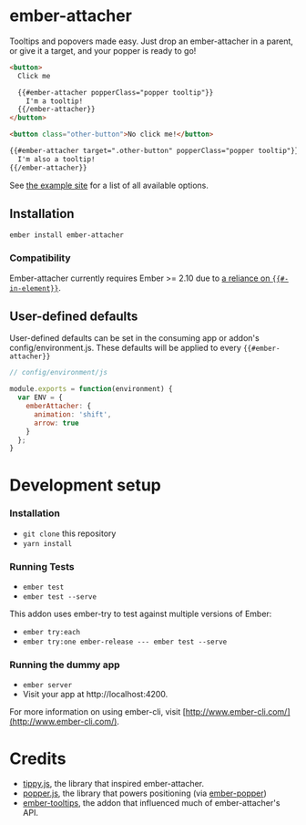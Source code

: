 # ember-attacher

Tooltips and popovers made easy. Just drop an ember-attacher in a parent, or
give it a target, and your popper is ready to go!

```html
<button>
  Click me

  {{#ember-attacher popperClass="popper tooltip"}}
    I'm a tooltip!
  {{/ember-attacher}}
</button>

<button class="other-button">No click me!</button>

{{#ember-attacher target=".other-button" popperClass="popper tooltip"}}
  I'm also a tooltip!
{{/ember-attacher}}
```

See [the example site](https://kybishop.github.io/ember-attacher/) for a list of all
available options.

## Installation

```bash
ember install ember-attacher
```

### Compatibility

Ember-attacher currently requires Ember >= 2.10 due to [a reliance on `{{#-in-element}}`](https://github.com/kybishop/ember-popper/blob/v0.1.1/addon/templates/components/ember-popper.hbs#L10).

## User-defined defaults

User-defined defaults can be set in the consuming app or addon's config/environment.js. These defaults will be applied to every `{{#ember-attacher}}`

```javascript
// config/environment/js

module.exports = function(environment) {
  var ENV = {
    emberAttacher: {
      animation: 'shift',
      arrow: true
    }
  };
}
```

# Development setup

### Installation

* `git clone` this repository
* `yarn install`

### Running Tests

* `ember test`
* `ember test --serve`

This addon uses ember-try to test against multiple versions of Ember:

* `ember try:each`
* `ember try:one ember-release --- ember test --serve`

### Running the dummy app

* `ember server`
* Visit your app at http://localhost:4200.

For more information on using ember-cli, visit [http://www.ember-cli.com/](http://www.ember-cli.com/).

# Credits

- [tippy.js](https://github.com/atomiks/tippyjs), the library that inspired
  ember-attacher.
- [popper.js](https://github.com/FezVrasta/popper.js), the library that powers
  positioning (via [ember-popper](https://github.com/kybishop/ember-popper))
- [ember-tooltips](https://github.com/yapplabs/ember-tether), the addon that
  influenced much of ember-attacher's API.
